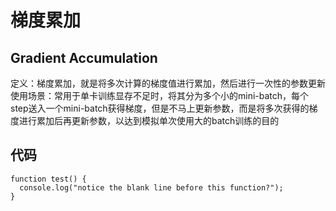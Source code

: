 # 梯度累加
## Gradient Accumulation
定义：梯度累加，就是将多次计算的梯度值进行累加，然后进行一次性的参数更新  
使用场景：常用于单卡训练显存不足时，将其分为多个小的mini-batch，每个step送入一个mini-batch获得梯度，但是不马上更新参数，而是将多次获得的梯度进行累加后再更新参数，以达到模拟单次使用大的batch训练的目的

## 代码
```
function test() {
  console.log("notice the blank line before this function?");
}
```
